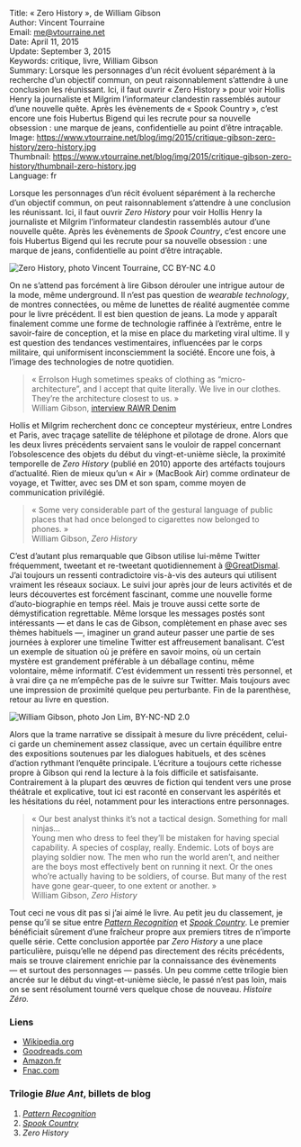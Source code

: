 Title:     « Zero History », de William Gibson  
Author:    Vincent Tourraine  
Email:     me@vtourraine.net  
Date:      April 11, 2015  
Update:    September 3, 2015  
Keywords:  critique, livre, William Gibson  
Summary:   Lorsque les personnages d’un récit évoluent séparément à la recherche d’un objectif commun, on peut raisonnablement s’attendre à une conclusion les réunissant. Ici, il faut ouvrir « Zero History » pour voir Hollis Henry la journaliste et Milgrim l’informateur clandestin rassemblés autour d’une nouvelle quête. Après les évènements de « Spook Country », c’est encore une fois Hubertus Bigend qui les recrute pour sa nouvelle obsession : une marque de jeans, confidentielle au point d’être intraçable.  
Image:     https://www.vtourraine.net/blog/img/2015/critique-gibson-zero-history/zero-history.jpg  
Thumbnail: https://www.vtourraine.net/blog/img/2015/critique-gibson-zero-history/thumbnail-zero-history.jpg  
Language:  fr  


Lorsque les personnages d’un récit évoluent séparément à la recherche d’un objectif commun, on peut raisonnablement s’attendre à une conclusion les réunissant. Ici, il faut ouvrir _Zero History_ pour voir Hollis Henry la journaliste et Milgrim l’informateur clandestin rassemblés autour d’une nouvelle quête. Après les évènements de _Spook Country_, c’est encore une fois Hubertus Bigend qui les recrute pour sa nouvelle obsession : une marque de jeans, confidentielle au point d’être intraçable.

![_Zero History_, photo Vincent Tourraine, CC BY-NC 4.0][Cover]


On ne s’attend pas forcément à lire Gibson dérouler une intrigue autour de la mode, même underground. Il n’est pas question de _wearable technology_, de montres connectées, ou même de lunettes de réalité augmentée comme pour le livre précédent. Il est bien question de jeans. La mode y apparaît finalement comme une forme de technologie raffinée à l’extrême, entre le savoir-faire de conception, et la mise en place du marketing viral ultime. Il y est question des tendances vestimentaires, influencées par le corps militaire, qui uniformisent inconsciemment la société. Encore une fois, à l’image des technologies de notre quotidien. 

> « Errolson Hugh sometimes speaks of clothing as “micro-architecture”, and I accept that quite literally. We live in our clothes. They’re the architecture closest to us. »  
> William Gibson, [interview RAWR Denim](http://www.rawrdenim.com/2015/03/william-gibson-interview-buzz-rickson-line-tech-wear-limits-authenticity/)


Hollis et Milgrim recherchent donc ce concepteur mystérieux, entre Londres et Paris, avec traçage satellite de téléphone et pilotage de drone. Alors que les deux livres précédents servaient sans le vouloir de rappel concernant l’obsolescence des objets du début du vingt-et-unième siècle, la proximité temporelle de _Zero History_ (publié en 2010) apporte des artéfacts toujours d’actualité. Rien de mieux qu’un « Air » (MacBook Air) comme ordinateur de voyage, et Twitter, avec ses DM et son spam, comme moyen de communication privilégié. 

> « Some very considerable part of the gestural language of public places that had once belonged to cigarettes now belonged to phones. »  
> William Gibson, _Zero History_

C’est d’autant plus remarquable que Gibson utilise lui-même Twitter fréquemment, tweetant et re-tweetant quotidiennement à [@GreatDismal](http://www.twitter.com/GreatDismal). J’ai toujours un ressenti contradictoire vis-à-vis des auteurs qui utilisent vraiment les réseaux sociaux. Le suivi jour après jour de leurs activités et de leurs découvertes est forcément fascinant, comme une nouvelle forme d’auto-biographie en temps réel. Mais je trouve aussi cette sorte de démystification regrettable. Même lorsque les messages postés sont intéressants — et dans le cas de Gibson, complètement en phase avec ses thèmes habituels —, imaginer un grand auteur passer une partie de ses journées à explorer une timeline Twitter est affreusement banalisant. C’est un exemple de situation où je préfère en savoir moins, où un certain mystère est grandement préférable à un déballage continu, même volontaire, même informatif. C’est évidemment un ressenti très personnel, et à vrai dire ça ne m’empêche pas de le suivre sur Twitter. Mais toujours avec une impression de proximité quelque peu perturbante. Fin de la parenthèse, retour au livre en question.

![_William Gibson_, [photo Jon Lim](https://www.flickr.com/photos/snowblink/1269411582), BY-NC-ND 2.0][Gibson]

Alors que la trame narrative se dissipait à mesure du livre précédent, celui-ci garde un cheminement assez classique, avec un certain équilibre entre des expositions soutenues par les dialogues habituels, et des scènes d’action rythmant l’enquête principale. L’écriture a toujours cette richesse propre à Gibson qui rend la lecture à la fois difficile et satisfaisante. Contrairement à la plupart des œuvres de fiction qui tendent vers une prose théâtrale et explicative, tout ici est raconté en conservant les aspérités et les hésitations du réel, notamment pour les interactions entre personnages. 

> « Our best analyst thinks it’s not a tactical design. Something for mall ninjas…  
> Young men who dress to feel they’ll be mistaken for having special capability. A species of cosplay, really. Endemic. Lots of boys are playing soldier now. The men who run the world aren’t, and neither are the boys most effectively bent on running it next. Or the ones who’re actually having to be soldiers, of course. But many of the rest have gone gear-queer, to one extent or another. »  
> William Gibson, _Zero History_

Tout ceci ne vous dit pas si j’ai aimé le livre. Au petit jeu du classement, je pense qu’il se situe entre [_Pattern Recognition_][Pattern Recognition] et [_Spook Country_][Spook Country]. Le premier bénéficiait sûrement d’une fraîcheur propre aux premiers titres de n’importe quelle série. Cette conclusion apportée par _Zero History_ a une place particulière, puisqu’elle ne dépend pas directement des récits précédents, mais se trouve clairement enrichie par la connaissance des évènements — et surtout des personnages — passés. Un peu comme cette trilogie bien ancrée sur le début du vingt-et-unième siècle, le passé n’est pas loin, mais on se sent résolument tourné vers quelque chose de nouveau. _Histoire Zéro._


### Liens

- [Wikipedia.org](http://en.wikipedia.org/wiki/Zero_History)
- [Goodreads.com](https://www.goodreads.com/book/show/7745031-zero-history)
- [Amazon.fr](http://www.amazon.fr/dp/0425259455)
- [Fnac.com](http://livre.fnac.com/a3460621/William-Gibson-Zero-history)


### Trilogie _Blue Ant_, billets de blog

1. [_Pattern Recognition_](/blog/2015/critique-gibson-pattern-recognition)
2. [_Spook Country_](/blog/2015/critique-gibson-spook-country)
3. _Zero History_


[Cover]:  /blog/img/2015/critique-gibson-zero-history/zero-history.jpg  
[Gibson]: /blog/img/2015/critique-gibson-zero-history/william-gibson-by-jon-lim.jpg

[Pattern Recognition]: /blog/2015/critique-gibson-pattern-recognition  
[Spook Country]: /blog/2015/critique-gibson-spook-country  
